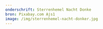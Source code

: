 ```yaml
---
onderschrift: Sterrenhemel Nacht Donke
bron: Pixabay.com Ajs1
image: /img/sterrenhemel-nacht-donker.jpg
---
```

